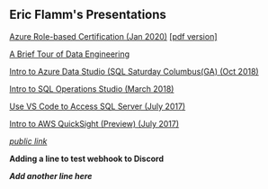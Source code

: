 ## Eric Flamm's Presentations 

[Azure Role-based Certification (Jan 2020)](https://github.com/eflamm/presentations/blob/master/Azure%20Role%20Based%20Certification.pptx) [[pdf version]](https://github.com/eflamm/presentations/blob/master/Azure%20Role%20Based%20Certification.pdf)

[A Brief Tour of Data Engineering](https://github.com/eflamm/presentations/blob/master/A%20Brief%20Tour%20of%20Data%20Engineering.pdf)

[Intro to Azure Data Studio (SQL Saturday Columbus(GA) (Oct 2018)](https://github.com/eflamm/presentations/blob/master/Intro%20to%20Azure%20Data%20Studio-COL.pptx)

[Intro to SQL Operations Studio (March 2018)](https://github.com/eflamm/presentations/blob/master/Intro%20to%20SQL%20Operations%20Studio.pptx)

[Use VS Code to Access SQL Server (July 2017)](https://github.com/eflamm/presentations/blob/master/Use%20Visual%20Studio%20Code%20to%20Access%20SQL%20Server.pptx)

[Intro to AWS QuickSight (Preview) (July 2017)](https://github.com/eflamm/presentations/blob/master/Intro%20to%20Amazon%20QuickSight%20pub.pptx)

*[public link](https://eflamm.github.io/presentations/)*

**Adding a line to test webhook to Discord**

***Add another line here***

